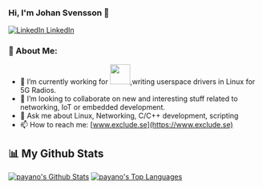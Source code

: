 ### Hi, I'm Johan Svensson 👋
[![LinkedIn LinkedIn](https://img.shields.io/badge/%20-Connect-black?color=14171A&labelColor=0e76a8&logo=linkedin&logoColor=ffffff)](https://www.linkedin.com/in/johan-svensson-25b191a/)

<!--
**payano/payano** is a ✨ _special_ ✨ repository because its `README.md` (this file) appears on your GitHub profile.
-->
### 🧐 About Me:
- 🔭 I’m currently working for <img src="https://upload.wikimedia.org/wikipedia/commons/e/e9/Ericsson_logo.svg" height=40 />,writing userspace drivers in Linux for 5G Radios.
- 👯 I’m looking to collaborate on new and interesting stuff related to networking, IoT or embedded development.
- 💬 Ask me about Linux, Networking, C/C++ development, scripting
- 📫 How to reach me: [www.exclude.se](https://www.exclude.se)
<!-- - 🌱 I’m currently learning ... -->
<!-- - 🤔 I’m looking for help with ... -->
<!-- - 😄 Pronouns: ... -->
<!-- - ⚡ Fun fact: ...-->

## 📊 My Github Stats <br/>
<a href="https://github.com/payano/github-readme-stats"><img alt="payano's Github Stats" src="https://github-readme-stats.vercel.app/api?username=payano&show_icons=true&count_private=true" /></a>
<a href="https://github.com/payano/github-readme-stats"><img alt="payano's Top Languages" src="https://github-readme-stats.vercel.app/api/top-langs/?username=payano&layout=compact" /></a>
<br/>
